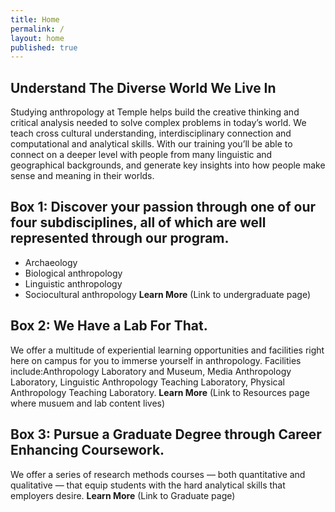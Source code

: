 ```yaml
---
title: Home
permalink: /
layout: home
published: true
---
```


## Understand The Diverse World We Live In

Studying anthropology at Temple helps build the creative thinking and critical analysis needed to solve complex  problems in today’s world. We teach cross cultural  understanding, interdisciplinary connection and  computational and analytical skills.  With our training you’ll be able to connect on a deeper level with people from many linguistic and geographical backgrounds, and generate key insights into how people make sense and meaning in their worlds.

## Box 1: Discover your passion through one of our four subdisciplines, all of which are well represented through our program. 

- Archaeology
- Biological anthropology
- Linguistic anthropology
- Sociocultural anthropology
**Learn More** (Link to undergraduate page)

## Box 2: We Have a Lab For That.

We offer a multitude of experiential learning opportunities and facilities right here on campus for you to immerse yourself in anthropology. Facilities include:Anthropology Laboratory and Museum, Media Anthropology Laboratory, Linguistic Anthropology Teaching Laboratory, Physical Anthropology Teaching Laboratory.
**Learn More** (Link to Resources page where musuem and lab content lives)

## Box 3: Pursue a Graduate Degree through Career Enhancing Coursework. 

We offer a series of research methods courses — both  quantitative and qualitative — that equip students with the hard analytical skills that employers desire.
**Learn More** (Link to Graduate page)